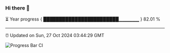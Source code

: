 ### Hi there 👋

⏳ Year progress { ████████████████████████▁▁▁▁▁▁ } 82.01 %

---

⏰ Updated on Sun, 27 Oct 2024 03:44:29 GMT

![Progress Bar CI](https://github.com/IshwaranRudhara/GIT-ACTION/workflows/Progress%20Bar%20CI/badge.svg)
